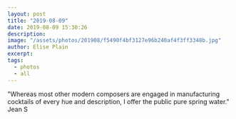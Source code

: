 ```yaml
---
layout: post
title: "2019-08-09"
date: 2019-08-09 15:30:26
description: 
image: "/assets/photos/201908/f5490f4bf3127e96b240af4f3ff3348b.jpg"
author: Elise Plain
excerpt: 
tags: 
  - photos
  - all
---
```


"Whereas most other modern composers are engaged in manufacturing cocktails of every hue and description, I offer the public pure spring water." Jean S
<p></p>
